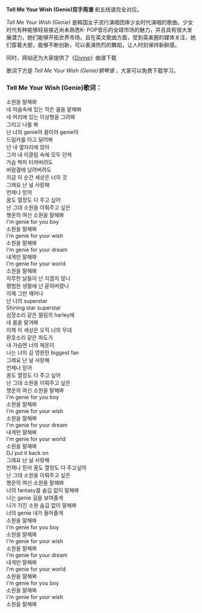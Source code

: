 

**Tell Me Your Wish (Genie)双手简谱** 和五线谱完全对应。

_Tell Me Your Wish (Genie)_ 是韩国女子流行演唱团体少女时代演唱的歌曲。少女时代有种能够轻易接近尚未熟悉K-
POP音乐的全球市场的魅力，并且具有很大发展潜力，她们能够开拓世界市场。且在英文歌曲方面，受到英美圈的媒体关注，她们穿着大胆，能够不断创新，可以表演热烈的舞蹈，让人时刻保持新鲜感。

同时，网站还为大家提供了《[Divine](Music-5376-Divine-少女时代.html "Divine")》曲谱下载

歌词下方是 _Tell Me Your Wish (Genie)钢琴谱_ ，大家可以免费下载学习。

### Tell Me Your Wish (Genie)歌词：

소원을 말해봐  
네 마음속에 있는 작은 꿈을 말해봐  
네 머리에 있는 이상형을 그려봐  
그리고 나를 봐  
난 너의 genie야 꿈이야 genie야  
드림카를 타고 달려봐  
넌 내 옆자리에 앉아  
그저 내 이끌림 속에 모두 던져  
가슴 벅차 터져버려도  
바람결에 날려버려도  
지금 이 순간 세상은 너의 것  
그래요 난 널 사랑해  
언제나 믿어  
꿈도 열정도 다 주고 싶어  
난 그대 소원을 이뤄주고 싶은  
행운의 여신 소원을 말해봐  
I'm genie for you boy  
소원을 말해봐  
I'm genie for your wish  
소원을 말해봐  
I'm genie for your dream  
내게만 말해봐  
I'm genie for your world  
소원을 말해봐  
지루한 날들이 넌 지겹지 않니  
평범한 생활에 넌 묻혀버렸니  
이제 그만 깨어나  
넌 나의 superstar  
Shining star superstar  
심장소리 같은 떨림의 harley에  
네 몸을 맡겨봐  
이제 이 세상은 오직 너의 무대  
환호소리 같은 파도가  
내 가슴엔 너의 체온이  
나는 너의 길 영원한 biggest fan  
그래요 난 널 사랑해  
언제나 믿어  
꿈도 열정도 다 주고 싶어  
난 그대 소원을 이뤄주고 싶은  
행운의 여신 소원을 말해봐  
I'm genie for you boy  
소원을 말해봐  
I'm genie for your wish  
소원을 말해봐  
I'm genie for your dream  
내게만 말해봐  
I'm genie for your world  
소원을 말해봐  
DJ put it back on  
그래요 난 널 사랑해  
언제나 믿어 꿈도 열정도 다 주고싶어  
난 그대 소원을 이뤄주고 싶은  
행운의 여신 소원을 말해봐  
너의 fantasy를 숨김 없이 말해봐  
나는 genie 길을 보여줄게  
니가 가진 소원 숨김 없이 말해봐  
너의 genie 내가 들어줄게  
소원을 말해봐  
I'm genie for you boy  
소원을 말해봐  
I'm genie for your wish  
소원을 말해봐  
I'm genie for your dream  
내게만 말해봐  
I'm genie for your world  
소원을 말해봐  
I'm genie for you boy  
소원을 말해봐  
I'm genie for your wish  
소원을 말해봐

